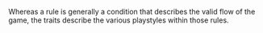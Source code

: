 Whereas a rule is generally a condition that describes the valid flow of the game, the traits describe the various playstyles within those rules.